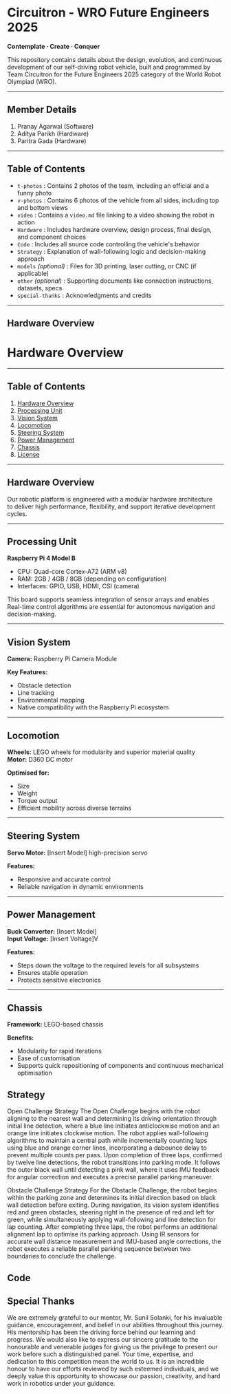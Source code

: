 # Circuitron - WRO Future Engineers 2025
**Contemplate · Create · Conquer**

This repository contains details about the design, evolution, and continuous development of our self-driving robot vehicle, built and programmed by Team Circuitron for the Future Engineers 2025 category of the World Robot Olympiad (WRO).

---

## Member Details
1. Pranay Agarwal (Software)  
2. Aditya Parikh (Hardware)  
3. Paritra Gada (Hardware)

---

## Table of Contents

- `t-photos` : Contains 2 photos of the team, including an official and a funny photo  
- `v-photos` : Contains 6 photos of the vehicle from all sides, including top and bottom views  
- `video` : Contains a `video.md` file linking to a video showing the robot in action  
- `Hardware` : Includes hardware overview, design process, final design, and component choices  
- `Code` : Includes all source code controlling the vehicle's behavior  
- `Strategy` : Explanation of wall-following logic and decision-making approach  
- `models` *(optional)* : Files for 3D printing, laser cutting, or CNC (if applicable)  
- `other` *(optional)* : Supporting documents like connection instructions, datasets, specs  
- `special-thanks` : Acknowledgments and credits

---

## Hardware Overview

# Hardware Overview


---

## Table of Contents
1. [Hardware Overview](#hardware-overview)
2. [Processing Unit](#processing-unit)
3. [Vision System](#vision-system)
4. [Locomotion](#locomotion)
5. [Steering System](#steering-system)
6. [Power Management](#power-management)
7. [Chassis](#chassis)
8. [License](#license)

---

## Hardware Overview

Our robotic platform is engineered with a modular hardware architecture  
to deliver high performance, flexibility, and support iterative development cycles.

---

## Processing Unit

**Raspberry Pi 4 Model B**

- CPU: Quad-core Cortex-A72 (ARM v8)
- RAM: 2GB / 4GB / 8GB (depending on configuration)
- Interfaces: GPIO, USB, HDMI, CSI (camera)

This board supports seamless integration of sensor arrays and enables  
Real-time control algorithms are essential for autonomous navigation and decision-making.

---

## Vision System

**Camera:** Raspberry Pi Camera Module

**Key Features:**
- Obstacle detection
- Line tracking
- Environmental mapping
- Native compatibility with the Raspberry Pi ecosystem

---

## Locomotion

**Wheels:** LEGO wheels for modularity and superior material quality  
**Motor:** D360 DC motor  

**Optimised for:**
- Size
- Weight
- Torque output
- Efficient mobility across diverse terrains

---

## Steering System

**Servo Motor:** [Insert Model] high-precision servo  

**Features:**
- Responsive and accurate control
- Reliable navigation in dynamic environments

---

## Power Management

**Buck Converter:** [Insert Model]  
**Input Voltage:** [Insert Voltage]V  

**Features:**
- Steps down the voltage to the required levels for all subsystems
- Ensures stable operation
- Protects sensitive electronics

---

## Chassis

**Framework:** LEGO-based chassis  

**Benefits:**
- Modularity for rapid iterations
- Ease of customisation
- Supports quick repositioning of components and continuous mechanical optimisation



## Strategy
Open Challenge Strategy
The Open Challenge begins with the robot aligning to the nearest wall and determining its driving orientation through initial line detection, where a blue line initiates anticlockwise motion and an orange line initiates clockwise motion. The robot applies wall-following algorithms to maintain a central path while incrementally counting laps using blue and orange corner lines, incorporating a debounce delay to prevent multiple counts per pass. Upon completion of three laps, confirmed by twelve line detections, the robot transitions into parking mode. It follows the outer black wall until detecting a pink wall, where it uses IMU feedback for angular correction and executes a precise parallel parking maneuver.

Obstacle Challenge Strategy
For the Obstacle Challenge, the robot begins within the parking zone and determines its initial direction based on black wall detection before exiting. During navigation, its vision system identifies red and green obstacles, steering right in the presence of red and left for green, while simultaneously applying wall-following and line detection for lap counting. After completing three laps, the robot performs an additional alignment lap to optimise its parking approach. Using IR sensors for accurate wall distance measurement and IMU-based angle corrections, the robot executes a reliable parallel parking sequence between two boundaries to conclude the challenge.

## Code

## Special Thanks
We are extremely grateful to our mentor, Mr. Sunil Solanki, for his invaluable guidance, encouragement, and belief in our abilities throughout this journey. His mentorship has been the driving force behind our learning and progress. We would also like to express our sincere gratitude to the honourable and venerable judges for giving us the privilege to present our work before such a distinguished panel. Your time, expertise, and dedication to this competition mean the world to us. It is an incredible honour to have our efforts reviewed by such esteemed individuals, and we deeply value this opportunity to showcase our passion, creativity, and hard work in robotics under your guidance.
